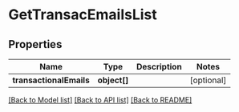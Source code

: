 # GetTransacEmailsList

## Properties
Name | Type | Description | Notes
------------ | ------------- | ------------- | -------------
**transactionalEmails** | **object[]** |  | [optional] 

[[Back to Model list]](../../README.md#documentation-for-models) [[Back to API list]](../../README.md#documentation-for-api-endpoints) [[Back to README]](../../README.md)

